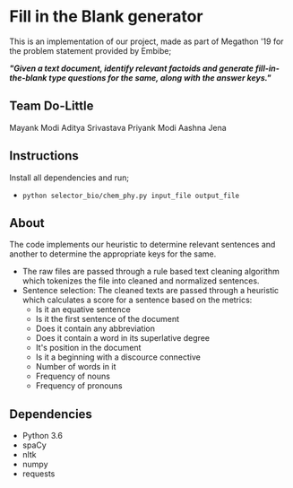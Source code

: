 # Fill in the Blank generator

This is an implementation of our project, made as part of Megathon '19 for the problem statement provided by Embibe;

**_"Given a text document, identify relevant factoids and generate fill-in-the-blank type questions for the same, along with the answer keys."_**

## Team Do-Little
Mayank Modi
Aditya Srivastava
Priyank Modi
Aashna Jena

## Instructions
Install all dependencies and run; 
- `python selector_bio/chem_phy.py input_file output_file`

## About
The code implements our heuristic to determine relevant sentences and another to determine the appropriate keys for the same.  
- The raw files are passed through a rule based text cleaning algorithm which tokenizes the file into cleaned and normalized sentences.
- Sentence selection: The cleaned texts are passed through a heuristic which calculates a score for a sentence based on the metrics: 
    - Is it an equative sentence
    - Is it the first sentence of the document
    - Does it contain any abbreviation
    - Does it contain a word in its superlative degree
    - It's position in the document
    - Is it a beginning with a discource connective
    - Number of words in it
    - Frequency of nouns
    - Frequency of pronouns

## Dependencies
- Python 3.6
- spaCy
- nltk
- numpy
- requests